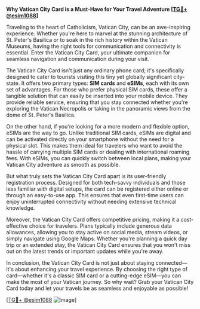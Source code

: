 **Why Vatican City Card is a Must-Have for Your Travel Adventure [[TG💪+ @esim1088](https://t.me/s/esim1088)]**

Traveling to the heart of Catholicism, Vatican City, can be an awe-inspiring experience. Whether you're here to marvel at the stunning architecture of St. Peter's Basilica or to soak in the rich history within the Vatican Museums, having the right tools for communication and connectivity is essential. Enter the Vatican City Card, your ultimate companion for seamless navigation and communication during your visit.

The Vatican City Card isn't just any ordinary phone card; it's specifically designed to cater to tourists visiting this tiny yet globally significant city-state. It offers two primary types: **SIM cards** and **eSIMs**, each with its own set of advantages. For those who prefer physical SIM cards, these offer a tangible solution that can easily be inserted into your mobile device. They provide reliable service, ensuring that you stay connected whether you're exploring the Vatican Necropolis or taking in the panoramic views from the dome of St. Peter's Basilica.

On the other hand, if you're looking for a more modern and flexible option, eSIMs are the way to go. Unlike traditional SIM cards, eSIMs are digital and can be activated directly on your smartphone without the need for a physical slot. This makes them ideal for travelers who want to avoid the hassle of carrying multiple SIM cards or dealing with international roaming fees. With eSIMs, you can quickly switch between local plans, making your Vatican City adventure as smooth as possible.

But what truly sets the Vatican City Card apart is its user-friendly registration process. Designed for both tech-savvy individuals and those less familiar with digital setups, the card can be registered either online or through an easy-to-use app. This ensures that even first-time users can enjoy uninterrupted connectivity without needing extensive technical knowledge.

Moreover, the Vatican City Card offers competitive pricing, making it a cost-effective choice for travelers. Plans typically include generous data allowances, allowing you to stay active on social media, stream videos, or simply navigate using Google Maps. Whether you're planning a quick day trip or an extended stay, the Vatican City Card ensures that you won't miss out on the latest trends or important updates while you're away.

In conclusion, the Vatican City Card is not just about staying connected—it's about enhancing your travel experience. By choosing the right type of card—whether it's a classic SIM card or a cutting-edge eSIM—you can make the most of your Vatican journey. So why wait? Grab your Vatican City Card today and let your travels be as seamless and enjoyable as possible!

[[TG💪+ @esim1088](https://t.me/s/esim1088) ![Image](https://i.postimg.cc/Y0z9fWf4/image.png)]